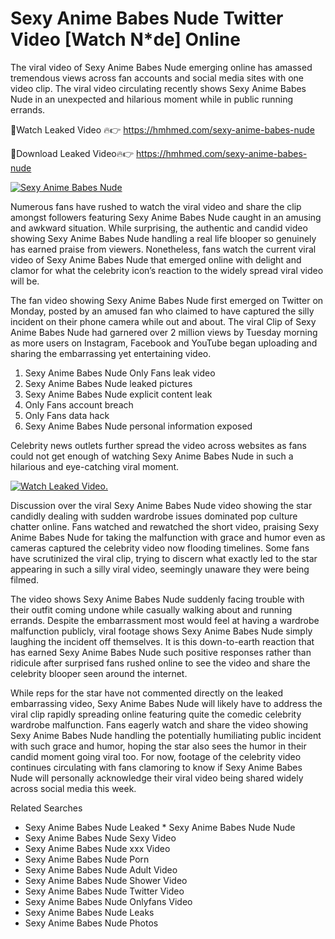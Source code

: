 ﻿# Sexy Anime Babes Nude Twitter Video [Watch N*de] Online

The viral video of ﻿Sexy Anime Babes Nude emerging online has amassed tremendous views across fan accounts and social media sites with one video clip. The viral video circulating recently shows ﻿Sexy Anime Babes Nude in an unexpected and hilarious moment while in public running errands. 

🔴Watch Leaked Video 🔥👉  https://hmhmed.com/sexy-anime-babes-nude 

🔴Download Leaked Video🔥👉  https://hmhmed.com/sexy-anime-babes-nude 

[![Sexy Anime Babes Nude](https://i.imgur.com/dJHk4Zq.gif)](https://hmhmed.com/sexy-anime-babes-nude)

Numerous fans have rushed to watch the viral video and share the clip amongst followers featuring ﻿Sexy Anime Babes Nude caught in an amusing and awkward situation. While surprising, the authentic and candid video showing ﻿Sexy Anime Babes Nude handling a real life blooper so genuinely has earned praise from viewers. Nonetheless, fans watch the current viral video of ﻿Sexy Anime Babes Nude that emerged online with delight and clamor for what the celebrity icon’s reaction to the widely spread viral video will be.

The fan video showing ﻿Sexy Anime Babes Nude first emerged on Twitter on Monday, posted by an amused fan who claimed to have captured the silly incident on their phone camera while out and about. The viral Clip of ﻿Sexy Anime Babes Nude had garnered over 2 million views by Tuesday morning as more users on Instagram, Facebook and YouTube began uploading and sharing the embarrassing yet entertaining video. 

1. ﻿Sexy Anime Babes Nude Only Fans leak video
2. ﻿Sexy Anime Babes Nude leaked pictures
3. ﻿Sexy Anime Babes Nude explicit content leak
4. Only Fans account breach
5. Only Fans data hack
6. ﻿Sexy Anime Babes Nude personal information exposed

Celebrity news outlets further spread the video across websites as fans could not get enough of watching ﻿Sexy Anime Babes Nude in such a hilarious and eye-catching viral moment. 

[![Watch Leaked Video.](https://miro.medium.com/v2/resize:fit:828/format:webp/1*cilzJN44JGOrTw9NJCrNHA.gif "Watch Leaked Video")](https://hmhmed.com/sexy-anime-babes-nude)

Discussion over the viral ﻿Sexy Anime Babes Nude video showing the star candidly dealing with sudden wardrobe issues dominated pop culture chatter online. Fans watched and rewatched the short video, praising ﻿Sexy Anime Babes Nude for taking the malfunction with grace and humor even as cameras captured the celebrity video now flooding timelines. Some fans have scrutinized the viral clip, trying to discern what exactly led to the star appearing in such a silly viral video, seemingly unaware they were being filmed.

The video shows ﻿Sexy Anime Babes Nude suddenly facing trouble with their outfit coming undone while casually walking about and running errands. Despite the embarrassment most would feel at having a wardrobe malfunction publicly, viral footage shows ﻿Sexy Anime Babes Nude simply laughing the incident off themselves. It is this down-to-earth reaction that has earned ﻿Sexy Anime Babes Nude such positive responses rather than ridicule after surprised fans rushed online to see the video and share the celebrity blooper seen around the internet.  

While reps for the star have not commented directly on the leaked embarrassing video, ﻿Sexy Anime Babes Nude will likely have to address the viral clip rapidly spreading online featuring quite the comedic celebrity wardrobe malfunction. Fans eagerly watch and share the video showing ﻿Sexy Anime Babes Nude handling the potentially humiliating public incident with such grace and humor, hoping the star also sees the humor in their candid moment going viral too. For now, footage of the celebrity video continues circulating with fans clamoring to know if ﻿Sexy Anime Babes Nude will personally acknowledge their viral video being shared widely across social media this week.

Related Searches
* ﻿Sexy Anime Babes Nude Leaked
﻿* Sexy Anime Babes Nude Nude
* ﻿Sexy Anime Babes Nude Sexy Video
* ﻿Sexy Anime Babes Nude xxx Video
* ﻿Sexy Anime Babes Nude Porn
* ﻿Sexy Anime Babes Nude Adult Video
* ﻿Sexy Anime Babes Nude Shower Video
* ﻿Sexy Anime Babes Nude Twitter Video
* ﻿Sexy Anime Babes Nude Onlyfans Video
* ﻿Sexy Anime Babes Nude Leaks
* ﻿Sexy Anime Babes Nude Photos